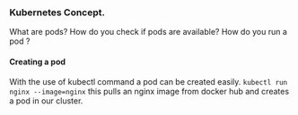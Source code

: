 ### Kubernetes Concept. 

What are pods? 
How do you check if pods are available?
How do you run a pod ?


#### Creating a pod 
With the use of kubectl command a pod can be created easily. 
 ``kubectl run nginx --image=nginx``
  this pulls an nginx image from docker hub and creates a pod in our cluster.      
     
